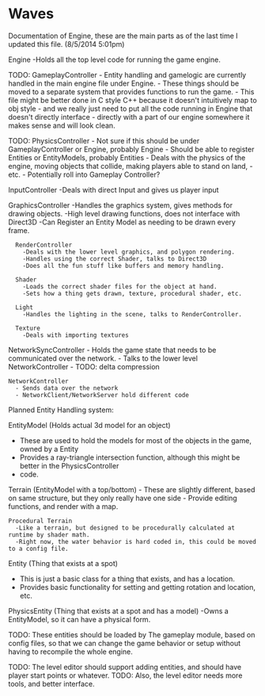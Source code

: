 Waves
=====

Documentation of Engine, these are the main parts as of the last time I updated this file. (8/5/2014 5:01pm)

Engine 
  -Holds all the top level code for running the game engine.
  
  TODO: GameplayController
    - Entity handling and gamelogic are currently handled in the main engine file under Engine.
    - These things should be moved to a separate system that provides functions to run the game.
    - This file might be better done in C style C++ because it doesn't intuitively map to obj style
    - and we really just need to put all the code running in Engine that doesn't directly interface
    - directly with a part of our engine somewhere it makes sense and will look clean.
    
  TODO: PhysicsController
    - Not sure if this should be under GameplayController or Engine, probably Engine
    - Should be able to register Entities or EntityModels, probably Entities
    - Deals with the physics of the engine, moving objects that collide, making players able to stand on land,
    - etc.
    - Potentially roll into Gameplay Controller?
    
  InputController
    -Deals with direct Input and gives us player input
  
  GraphicsController
    -Handles the graphics system, gives methods for drawing objects.
    -High level drawing functions, does not interface with Direct3D
    -Can Register an Entity Model as needing to be drawn every frame.
    
      RenderController
        -Deals with the lower level graphics, and polygon rendering.
        -Handles using the correct Shader, talks to Direct3D
        -Does all the fun stuff like buffers and memory handling.
        
      Shader
        -Loads the correct shader files for the object at hand.
        -Sets how a thing gets drawn, texture, procedural shader, etc.
        
      Light
        -Handles the lighting in the scene, talks to RenderController.
        
      Texture
        -Deals with importing textures
        
  NetworkSyncController
    - Holds the game state that needs to be communicated over the network.
    - Talks to the lower level NetworkController
    - TODO: delta compression
    
    NetworkController
      - Sends data over the network
      - NetworkClient/NetworkServer hold different code

Planned Entity Handling system:

EntityModel (Holds actual 3d model for an object)
  - These are used to hold the models for most of the objects in the game, owned by a Entity
  - Provides a ray-triangle intersection function, although this might be better in the PhysicsController
  - code.
  
  Terrain (EntityModel with a top/bottom)
    - These are slightly different, based on same structure, but they only really have one side
    - Provide editing functions, and render with a map.
    
    Procedural Terrain
      -Like a terrain, but designed to be procedurally calculated at runtime by shader math.
      -Right now, the water behavior is hard coded in, this could be moved to a config file.
      
Entity  (Thing that exists at a spot)
  - This is just a basic class for a thing that exists, and has a location.
  - Provides basic functionality for setting and getting rotation and location, etc.
  
  PhysicsEntity (Thing that exists at a spot and has a model)
    -Owns a EntityModel, so it can have a physical form.
    
TODO: These entities should be loaded by The gameplay module, based on config files, so that we can change the game
behavior or setup without having to recompile the whole engine.

TODO: The level editor should support adding entities, and should have player start points or whatever.
TODO: Also, the level editor needs more tools, and better interface.
    
  
